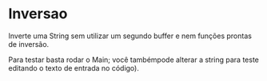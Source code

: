 # Inversao
Inverte uma String sem utilizar um segundo buffer e nem funções prontas de inversão.

Para testar basta rodar o Main; você tambémpode alterar a string para teste editando o texto de entrada no código).
